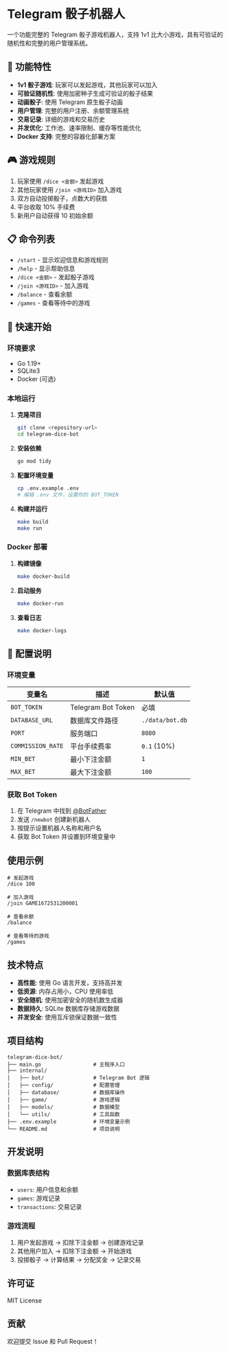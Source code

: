 # Telegram 骰子机器人

一个功能完整的 Telegram 骰子游戏机器人，支持 1v1 比大小游戏，具有可验证的随机性和完整的用户管理系统。

## 🎯 功能特性

- **1v1 骰子游戏**: 玩家可以发起游戏，其他玩家可以加入
- **可验证随机性**: 使用加密种子生成可验证的骰子结果
- **动画骰子**: 使用 Telegram 原生骰子动画
- **用户管理**: 完整的用户注册、余额管理系统
- **交易记录**: 详细的游戏和交易历史
- **并发优化**: 工作池、速率限制、缓存等性能优化
- **Docker 支持**: 完整的容器化部署方案

## 🎮 游戏规则

1. 玩家使用 `/dice <金额>` 发起游戏
2. 其他玩家使用 `/join <游戏ID>` 加入游戏
3. 双方自动投掷骰子，点数大的获胜
4. 平台收取 10% 手续费
5. 新用户自动获得 10 初始余额

## 📋 命令列表

- `/start` - 显示欢迎信息和游戏规则
- `/help` - 显示帮助信息
- `/dice <金额>` - 发起骰子游戏
- `/join <游戏ID>` - 加入游戏
- `/balance` - 查看余额
- `/games` - 查看等待中的游戏

## 🚀 快速开始

### 环境要求

- Go 1.19+
- SQLite3
- Docker (可选)

### 本地运行

1. **克隆项目**
   ```bash
   git clone <repository-url>
   cd telegram-dice-bot
   ```

2. **安装依赖**
   ```bash
   go mod tidy
   ```

3. **配置环境变量**
   ```bash
   cp .env.example .env
   # 编辑 .env 文件，设置你的 BOT_TOKEN
   ```

4. **构建并运行**
   ```bash
   make build
   make run
   ```

### Docker 部署

1. **构建镜像**
   ```bash
   make docker-build
   ```

2. **启动服务**
   ```bash
   make docker-run
   ```

3. **查看日志**
   ```bash
   make docker-logs
   ```

## 🔧 配置说明

### 环境变量

| 变量名 | 描述 | 默认值 |
|--------|------|--------|
| `BOT_TOKEN` | Telegram Bot Token | 必填 |
| `DATABASE_URL` | 数据库文件路径 | `./data/bot.db` |
| `PORT` | 服务端口 | `8080` |
| `COMMISSION_RATE` | 平台手续费率 | `0.1` (10%) |
| `MIN_BET` | 最小下注金额 | `1` |
| `MAX_BET` | 最大下注金额 | `100` |

### 获取 Bot Token

1. 在 Telegram 中找到 [@BotFather](https://t.me/botfather)
2. 发送 `/newbot` 创建新机器人
3. 按提示设置机器人名称和用户名
4. 获取 Bot Token 并设置到环境变量中

## 使用示例

```
# 发起游戏
/dice 100

# 加入游戏
/join GAME1672531200001

# 查看余额
/balance

# 查看等待的游戏
/games
```

## 技术特点

- **高性能**: 使用 Go 语言开发，支持高并发
- **低资源**: 内存占用小，CPU 使用率低
- **安全随机**: 使用加密安全的随机数生成器
- **数据持久**: SQLite 数据库存储游戏数据
- **并发安全**: 使用互斥锁保证数据一致性

## 项目结构

```
telegram-dice-bot/
├── main.go                 # 主程序入口
├── internal/
│   ├── bot/                # Telegram Bot 逻辑
│   ├── config/             # 配置管理
│   ├── database/           # 数据库操作
│   ├── game/               # 游戏逻辑
│   ├── models/             # 数据模型
│   └── utils/              # 工具函数
├── .env.example            # 环境变量示例
└── README.md               # 项目说明
```

## 开发说明

### 数据库表结构

- `users`: 用户信息和余额
- `games`: 游戏记录
- `transactions`: 交易记录

### 游戏流程

1. 用户发起游戏 -> 扣除下注金额 -> 创建游戏记录
2. 其他用户加入 -> 扣除下注金额 -> 开始游戏
3. 投掷骰子 -> 计算结果 -> 分配奖金 -> 记录交易

## 许可证

MIT License

## 贡献

欢迎提交 Issue 和 Pull Request！